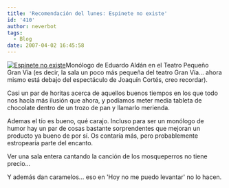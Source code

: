 ```yaml
---
title: 'Recomendación del lunes: Espinete no existe'
id: '410'
author: neverbot
tags:
  - Blog
date: 2007-04-02 16:45:58
---
```


[![Espinete no existe](./EspineteNoExiste.jpg "Espinete no existe")](http://www.espinetenoexiste.com/ "Espinete no existe")Monólogo de Eduardo Aldán en el Teatro Pequeño Gran Vía (es decir, la sala un poco más pequeña del teatro Gran Vía... ahora mismo está debajo del espectáculo de Joaquín Cortés, creo recordar).

Casi un par de horitas acerca de aquellos buenos tiempos en los que todo nos hacía más ilusión que ahora, y podíamos meter media tableta de chocolate dentro de un trozo de pan y llamarlo merienda.

Ademas el tío es bueno, qué carajo. Incluso para ser un monólogo de humor hay un par de cosas bastante sorprendentes que mejoran un producto ya bueno de por sí. Os contaría más, pero probablemente estropearía parte del encanto.

Ver una sala entera cantando la canción de los mosqueperros no tiene precio...

Y además dan caramelos... eso en 'Hoy no me puedo levantar' no lo hacen.